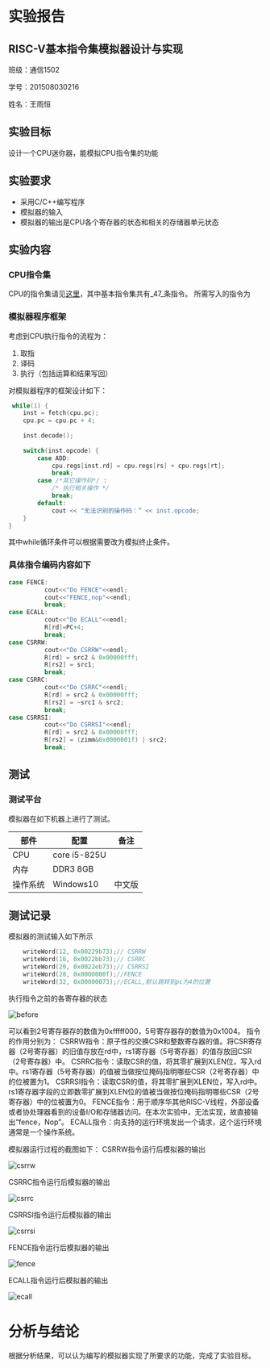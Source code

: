 # 实验报告
## RISC-V基本指令集模拟器设计与实现
班级：通信1502

学号：201508030216

姓名：王雨恒

## 实验目标
设计一个CPU迷你器，能模拟CPU指令集的功能

## 实验要求
* 采用C/C++编写程序
* 模拟器的输入
* 模拟器的输出是CPU各个寄存器的状态和相关的存储器单元状态

## 实验内容
### CPU指令集
CPU的指令集请见[这里](https://riscv.org/specifications/)，其中基本指令集共有_47_条指令。
所需写入的指令为

### 模拟器程序框架
考虑到CPU执行指令的流程为：
1. 取指
2. 译码
3. 执行（包括运算和结果写回）

对模拟器程序的框架设计如下：
```C++
 while(1) {
    inst = fetch(cpu.pc);
    cpu.pc = cpu.pc + 4;
    
    inst.decode();
    
    switch(inst.opcode) {
        case ADD:
            cpu.regs[inst.rd] = cpu.regs[rs] + cpu.regs[rt];
            break;
        case /*其它操作码*/ :
            /* 执行相关操作 */
            break;
        default:
            cout << "无法识别的操作码：” << inst.opcode;
    }
}
```
其中while循环条件可以根据需要改为模拟终止条件。

### 具体指令编码内容如下
```C++
case FENCE:
          cout<<"Do FENCE"<<endl;
          cout<<"FENCE,nop"<<endl;
          break;
case ECALL:
          cout<<"Do ECALL"<<endl;
          R[rd]=PC+4;
          break;
case CSRRW:
          cout<<"Do CSRRW"<<endl;
          R[rd] = src2 & 0x00000fff;
          R[rs2] = src1;
          break;
case CSRRC:
          cout<<"Do CSRRC"<<endl;
          R[rd] = src2 & 0x00000fff;
          R[rs2] = ~src1 & src2;
          break;
case CSRRSI:
          cout<<"Do CSRRSI"<<endl;
          R[rd] = src2 & 0x00000fff;
          R[rs2] = (zimm&0x0000001f) | src2;
          break;
```

## 测试
### 测试平台
模拟器在如下机器上进行了测试。

| 部件 | 配置 | 备注 |
| ------ | ------ | ------ |
| CPU | core i5-825U |  |
| 内存 | DDR3 8GB |  |
| 操作系统 | Windows10 | 中文版 |

## 测试记录
模拟器的测试输入如下所示
```C++
	writeWord(12, 0x00229b73);// CSRRW
	writeWord(16, 0x0022bb73);// CSRRC
	writeWord(20, 0x0022eb73);// CSRRSI
	writeWord(28, 0x0000000f);//FENCE
	writeWord(32, 0x00000073);//ECALL,默认跳转到pc为4的位置
```

执行指令之前的各寄存器的状态

![before](https://github.com/oceans1997/cpudesign/blob/master/2018/labreport/201508030216/before.png)

可以看到2号寄存器存的数值为0xfffff000，5号寄存器存的数值为0x1004。
指令的作用分别为：
CSRRW指令：原子性的交换CSR和整数寄存器的值。将CSR寄存器（2号寄存器）的旧值存放在rd中，rs1寄存器（5号寄存器）的值存放回CSR（2号寄存器）中。
CSRRC指令：读取CSR的值，将其零扩展到XLEN位，写入rd中。rs1寄存器（5号寄存器）的值被当做按位掩码指明哪些CSR（2号寄存器）中的位被置为1。
CSRRSI指令：读取CSR的值，将其零扩展到XLEN位，写入rd中。rs1寄存器字段的立即数零扩展到XLEN位的值被当做按位掩码指明哪些CSR（2号寄存器）中的位被置为0。
FENCE指令：用于顺序华其他RISC-V线程，外部设备或者协处理器看到的设备I/O和存储器访问。在本次实验中，无法实现，故直接输出“fence，Nop”。
ECALL指令：向支持的运行环境发出一个请求，这个运行环境通常是一个操作系统。

模拟器运行过程的截图如下：
CSRRW指令运行后模拟器的输出

![csrrw](https://github.com/oceans1997/cpudesign/blob/master/2018/labreport/201508030216/csrrw.png)

CSRRC指令运行后模拟器的输出

![csrrc](https://github.com/oceans1997/cpudesign/blob/master/2018/labreport/201508030216/csrrc.png)

CSRRSI指令运行后模拟器的输出

![csrrsi](https://github.com/oceans1997/cpudesign/blob/master/2018/labreport/201508030216/csrrsi.png)

FENCE指令运行后模拟器的输出

![fence](https://github.com/oceans1997/cpudesign/blob/master/2018/labreport/201508030216/fence.png)

ECALL指令运行后模拟器的输出

![ecall](https://github.com/oceans1997/cpudesign/blob/master/2018/labreport/201508030216/ecall.png)

# 分析与结论
根据分析结果，可以认为编写的模拟器实现了所要求的功能，完成了实验目标。

